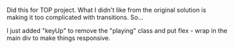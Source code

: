 Did this for TOP project. What I didn't like from the original solution is making it too complicated with transitions. So...

I just added "keyUp" to remove the "playing" class and put flex - wrap in the main div to make things responsive.

